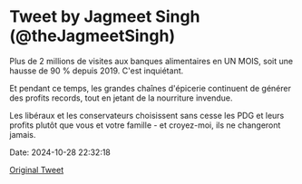 # Tweet by Jagmeet Singh (@theJagmeetSingh)

Plus de 2 millions de visites aux banques alimentaires en UN MOIS, soit une hausse de 90 % depuis 2019. C'est inquiétant.

Et pendant ce temps, les grandes chaînes d'épicerie continuent de générer des profits records, tout en jetant de la nourriture invendue.

Les libéraux et les conservateurs choisissent sans cesse les PDG et leurs profits plutôt que vous et votre famille - et croyez-moi, ils ne changeront jamais.

Date: 2024-10-28 22:32:18

[Original Tweet](https://x.com/theJagmeetSingh/status/1851029252595982570)
